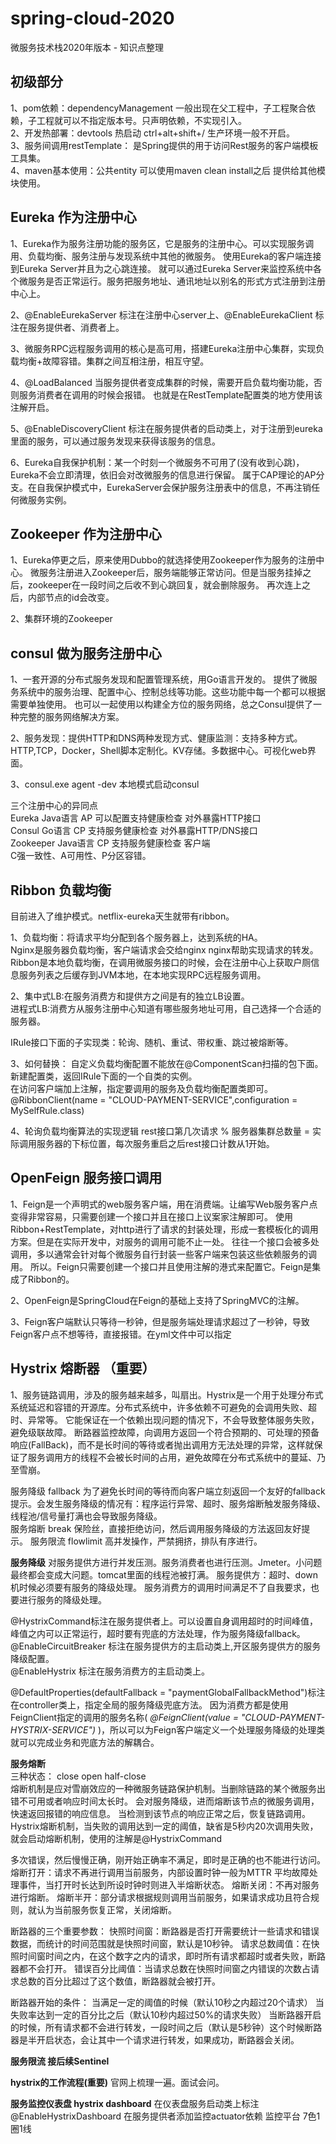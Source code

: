 # spring-cloud-2020
微服务技术栈2020年版本 - 知识点整理  

## 初级部分  
1、pom依赖：dependencyManagement 一般出现在父工程中，子工程聚合依赖，子工程就可以不指定版本号。只声明依赖，不实现引入。  
2、开发热部署：devtools 热启动 ctrl+alt+shift+/ 生产环境一般不开启。  
3、服务间调用restTemplate： 是Spring提供的用于访问Rest服务的客户端模板工具集。  
4、maven基本使用：公共entity 可以使用maven clean install之后 提供给其他模块使用。  

## Eureka 作为注册中心  
1、Eureka作为服务注册功能的服务区，它是服务的注册中心。可以实现服务调用、负载均衡、服务注册与发现系统中其他的微服务。
使用Eureka的客户端连接到Eureka Server并且为之心跳连接。
就可以通过Eureka Server来监控系统中各个微服务是否正常运行。服务把服务地址、通讯地址以别名的形式方式注册到注册中心上。  
   
2、@EnableEurekaServer 标注在注册中心server上、@EnableEurekaClient 标注在服务提供者、消费者上。   
  
3、微服务RPC远程服务调用的核心是高可用，搭建Eureka注册中心集群，实现负载均衡+故障容错。集群之间互相注册，相互守望。  
  
4、@LoadBalanced 当服务提供者变成集群的时候，需要开启负载均衡功能，否则服务消费者在调用的时候会报错。
也就是在RestTemplate配置类的地方使用该注解开启。  
  
5、@EnableDiscoveryClient 标注在服务提供者的启动类上，对于注册到eureka里面的服务，可以通过服务发现来获得该服务的信息。 
  
6、Eureka自我保护机制：某一个时刻一个微服务不可用了(没有收到心跳)，Eureka不会立即清理，依旧会对改微服务的信息进行保留。
属于CAP理论的AP分支。在自我保护模式中，EurekaServer会保护服务注册表中的信息，不再注销任何微服务实例。    

## Zookeeper 作为注册中心
1、Eureka停更之后，原来使用Dubbo的就选择使用Zookeeper作为服务的注册中心。
微服务注册进入Zookeeper后，服务端能够正常访问。但是当服务挂掉之后，zookeeper在一段时间之后收不到心跳回复，就会删除服务。
再次连上之后，内部节点的id会改变。

2、集群环境的Zookeeper

## consul 做为服务注册中心
1、一套开源的分布式服务发现和配置管理系统，用Go语言开发的。
提供了微服务系统中的服务治理、配置中心、控制总线等功能。这些功能中每一个都可以根据需要单独使用。
也可以一起使用以构建全方位的服务网络，总之Consul提供了一种完整的服务网络解决方案。
  
2、服务发现：提供HTTP和DNS两种发现方式、健康监测：支持多种方式。HTTP,TCP，Docker，Shell脚本定制化。KV存储。多数据中心。可视化web界面。
  
3、consul.exe agent -dev 本地模式启动consul

三个注册中心的异同点  
Eureka  Java语言  AP 可以配置支持健康检查 对外暴露HTTP接口  
Consul  Go语言    CP 支持服务健康检查     对外暴露HTTP/DNS接口  
Zookeeper Java语言 CP  支持服务健康检查  客户端         
C强一致性、A可用性、P分区容错。


## Ribbon 负载均衡
目前进入了维护模式。netflix-eureka天生就带有ribbon。  

1、负载均衡：将请求平均分配到各个服务器上，达到系统的HA。  
Nginx是服务器负载均衡，客户端请求会交给nginx nginx帮助实现请求的转发。  
Ribbon是本地负载均衡，在调用微服务接口的时候，会在注册中心上获取户厕信息服务列表之后缓存到JVM本地，在本地实现RPC远程服务调用。
  
2、集中式LB:在服务消费方和提供方之间是有的独立LB设置。  
进程式LB:消费方从服务注册中心知道有哪些服务地址可用，自己选择一个合适的服务器。
  
IRule接口下面的子实现类：轮询、随机、重试、带权重、跳过被熔断等。
  
3、如何替换：
自定义负载均衡配置不能放在@ComponentScan扫描的包下面。新建配置类，返回IRule下面的一个自类的实例。    
在访问客户端加上注解，指定要调用的服务及负载均衡配置类即可。@RibbonClient(name = "CLOUD-PAYMENT-SERVICE",configuration = MySelfRule.class)  
  
4、轮询负载均衡算法的实现逻辑
rest接口第几次请求 % 服务器集群总数量 = 实际调用服务器的下标位置，每次服务重启之后rest接口计数从1开始。

## OpenFeign 服务接口调用
1、Feign是一个声明式的web服务客户端，用在消费端。让编写Web服务客户点变得非常容易，只需要创建一个接口并且在接口上议案家注解即可。
使用Ribbon+RestTemplate，对http进行了请求的封装处理，形成一套模板化的调用方案。但是在实际开发中，对服务的调用可能不止一处。
往往一个接口会被多处调用，多以通常会针对每个微服务自行封装一些客户端来包装这些依赖服务的调用。
所以。Feign只需要创建一个接口并且使用注解的港式来配置它。Feign是集成了Ribbon的。
  
2、OpenFeign是SpringCloud在Feign的基础上支持了SpringMVC的注解。
  
3、Feign客户端默认只等待一秒钟，但是服务端处理请求超过了一秒钟，导致Feign客户点不想等待，直接报错。在yml文件中可以指定

## Hystrix 熔断器 （重要）
1、服务链路调用，涉及的服务越来越多，叫扇出。Hystrix是一个用于处理分布式系统延迟和容错的开源库。分布式系统中，许多依赖不可避免的会调用失败、超时、异常等。
它能保证在一个依赖出现问题的情况下，不会导致整体服务失败，避免级联故障。
断路器监控故障，向调用方返回一个符合预期的、可处理的预备响应(FallBack)，而不是长时间的等待或者抛出调用方无法处理的异常，这样就保证了服务调用方的线程不会被长时间的占用，避免故障在分布式系统中的蔓延、乃至雪崩。
  
服务降级 fallback 为了避免长时间的等待而向客户端立刻返回一个友好的fallback提示。会发生服务降级的情况有：程序运行异常、超时、服务熔断触发服务降级、线程池/信号量打满也会导致服务降级。    
服务熔断 break  保险丝，直接拒绝访问，然后调用服务降级的方法返回友好提示。
服务限流 flowlimit 高并发操作，严禁拥挤，排队有序进行。

**服务降级**
对服务提供方进行并发压测。服务消费者也进行压测。Jmeter。小问题最终都会变成大问题。tomcat里面的线程池被打满。
服务提供方：超时、down机时候必须要有服务的降级处理。
服务消费方的调用时间满足不了自我要求，也要进行服务的降级处理。
  
@HystrixCommand标注在服务提供者上。可以设置自身调用超时的时间峰值，峰值之内可以正常运行，超时要有兜底的方法处理，作为服务降级fallback。    
@EnableCircuitBreaker 标注在服务提供方的主启动类上,开区服务提供方的服务降级配置。  
@EnableHystrix 标注在服务消费方的主启动类上。  
  
@DefaultProperties(defaultFallback = "paymentGlobalFallbackMethod")标注在controller类上，指定全局的服务降级兜底方法。
因为消费方都是使用FeignClient指定的调用的服务名称( _@FeignClient(value = "CLOUD-PAYMENT-HYSTRIX-SERVICE")_ )，所以可以为Feign客户端定义一个处理服务降级的处理类就可以完成业务和兜底方法的解耦合。

**服务熔断**  
三种状态： close  open  half-close  
熔断机制是应对雪崩效应的一种微服务链路保护机制。当删除链路的某个微服务出错不可用或者响应时间太长时。
会对服务降级，进而熔断该节点的微服务调用，快速返回报错的响应信息。
当检测到该节点的响应正常之后，恢复链路调用。
Hystrix熔断机制，当失败的调用达到一定的阈值，缺省是5秒内20次调用失败，就会启动熔断机制，使用的注解是@HystrixCommand
  
多次错误，然后慢慢正确，刚开始正确率不满足，即时是正确的也不能进行访问。
熔断打开：请求不再进行调用当前服务，内部设置时钟一般为MTTR 平均故障处理事件，当打开时长达到所设时钟时则进入半熔断状态。
熔断关闭：不再对服务进行熔断。
熔断半开：部分请求根据规则调用当前服务，如果请求成功且符合规则，就认为当前服务恢复正常，关闭熔断。
  
断路器的三个重要参数：
快照时间窗：断路器是否打开需要统计一些请求和错误数据，而统计的时间范围就是快照时间窗，默认是10秒钟。
请求总数阈值：在快照时间窗时间之内，在这个数字之内的请求，即时所有请求都超时或者失败，断路器都不会打开。
错误百分比阈值：当请求总数在快照时间窗之内错误的次数占请求总数的百分比超过了这个数值，断路器就会被打开。
  
断路器开始的条件：
当满足一定的阈值的时候（默认10秒之内超过20个请求）
当失败率达到一定的百分比之后（默认10秒内超过50%的请求失败）
当断路器开启的时候，所有请求都不会进行转发，一段时间之后（默认是5秒钟）这个时候断路器是半开启状态，会让其中一个请求进行转发，如果成功，断路器会关闭。

**服务限流 接后续Sentinel**

**hystrix的工作流程(重要)**
官网上梳理一遍。面试会问。

**服务监控仪表盘 hystrix dashboard**
在仪表盘服务启动类上标注 @EnableHystrixDashboard
在服务提供者添加监控actuator依赖
监控平台 7色1圈1线


